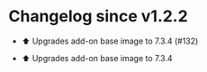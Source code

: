# Changelog since v1.2.2
- ⬆️ Upgrades add-on base image to 7.3.4 (#132)

* ⬆️ Upgrades add-on base image to 7.3.4 
